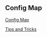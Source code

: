 ## Config Map

[Config Map](https://kubernetes.io/docs/concepts/configuration/configmap/)

[Tips and Tricks](https://github.com/amitk030/CKAD-exercises-and-solutions/blob/master/tips_and_tricks.md)
